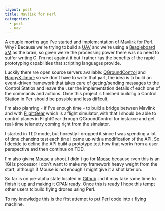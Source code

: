 ```yaml
---
layout: post
title: Mavlink for Perl
categories:
  - perl
  - uav
---
```


A couple months ago I've started and implementation of [Mavlink][1] for Perl. Why? Because we're trying to build a [UAV][2] and we're using a [Beagleboard xM][3] as the brain, so given we've the processing power there was no need to suffer writing C. I'm not against it but I rather has the benefits of the rapid prototyping capabilities that scripting languages provide.

Luckily there are open source servers available: [QGroundControl][4] and [HappyKillmore][5] so we don't have to write that part, the idea is to build an event-driven framework that takes care of getting/sending messages to the Control Station and leave the user the implementation details of each one of the commands and actions. Once this project is finished building a Control Station in Perl should be possible and less difficult.

I'm also planning - if I've enough time - to build a bridge between Mavlink and  with [FlightGear][6] which is a flight simulator, with that I should be able to control planes in FlightGear through QGroundControl for instance and get real-time telemetry coming right from the simulator.

I started in TDD mode, but honestly I dropped it since I was spending a lot of time changing test each time I came up with a modification of the API. So I decide to define the API build a prototype test how that works from a user perspective and then continue on TDD.

I'm also giving [Mouse][7] a shoot, I didn't go for [Moose][8] because even this is an 1GHz processor I don't want to make my framework heavy weight from the start, although if Mouse is not enough I might give it a shot later on.

So far is on pre-alpha state located in [Github][9] and it may take some time to finish it up and making it CPAN ready. Once this is ready I hope this tempt other users to build flying drones using Perl.

To my knowledge this is the first attempt to put Perl code into a flying machine.

[1]: http://www.qgroundcontrol.org/mavlink/ "Mavlink"
[2]: http://en.wikipedia.org/wiki/Unmanned_aerial_vehicle "UAV"
[3]: http://beagleboard.org/hardware-xM "Beagleboard xM"
[4]: http://qgroundcontrol.org/ "QGroundControl"
[5]: http://code.google.com/p/happykillmore-gcs/downloads/list "HappyKillmore"
[6]: http://wiki.flightgear.org/Main_Page "FlightGear"
[7]: http://search.cpan.org/~gfuji/Mouse-0.93/lib/Mouse.pm "Mouse"
[8]: http://search.cpan.org/~doy/Moose-2.0010/lib/Moose.pm "Moose"
[9]: https://github.com/bluescreen10/Mavlink2 "Github"
